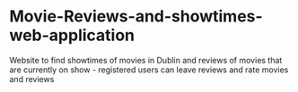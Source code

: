 # Movie-Reviews-and-showtimes-web-application
Website to find showtimes of movies in Dublin and reviews of movies that are currently on show - registered users can leave reviews and rate movies and reviews
